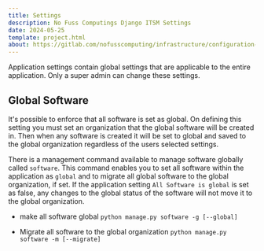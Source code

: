 ```yaml
---
title: Settings
description: No Fuss Computings Django ITSM Settings
date: 2024-05-25
template: project.html
about: https://gitlab.com/nofusscomputing/infrastructure/configuration-management/django_app
---
```


Application settings contain global settings that are applicable to the entire application. Only a super admin can change these settings.


## Global Software

It's possible to enforce that all software is set as global. On defining this setting you must set an organization that the global software will be created in. Then when any software is created it will be set to global and saved to the global organization regardless of the users selected settings.

There is a management command available to manage software globally called `software`. This command enables you to set all software within the application as `global` and to migrate all global software to the global organization, if set. If the application setting `All Software is global` is set as false, any changes to the global status of the software will not move it to the global organization.

- make all software global `python manage.py software -g [--global]`

- Migrate all software to the global organization `python manage.py software -m [--migrate]`
